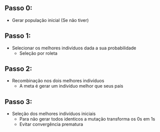 ## Passo 0:
- Gerar população inicial (Se não tiver)
## Passo 1:
- Selecionar os melhores indivíduos dada a sua probabilidade
     - Seleção por roleta
## Passo 2:
- Recombinação nos dois melhores indivíduos
  - A meta é gerar um indivíduo melhor que seus pais
## Passo 3:
- Seleção dos melhores indivíduos iniciais
     - Para não gerar todos identicos a mutação transforma os 0s em 1s 
     - Evitar convergência prematura
